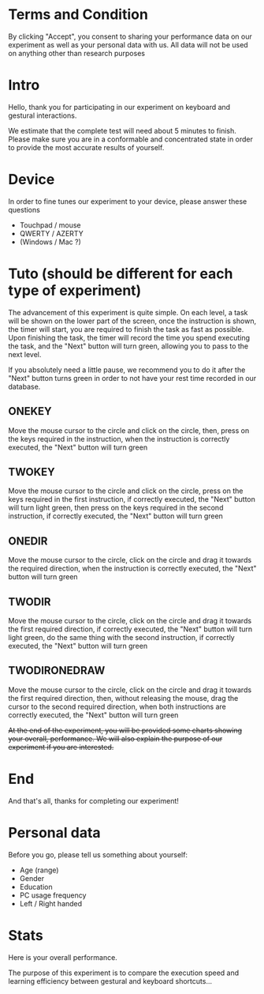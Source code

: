# Terms and Condition
By clicking "Accept", you consent to sharing your performance data on our experiment as well as your personal data with us. All data will not be used on anything other than research purposes

# Intro 
Hello, thank you for participating in our experiment on keyboard and gestural interactions. 

We estimate that the complete test will need about 5 minutes to finish. Please make sure you are in a conformable and concentrated state in order to provide the most accurate results of yourself.

# Device
In order to fine tunes our experiment to your device, please answer these questions
* Touchpad / mouse
* QWERTY / AZERTY
* (Windows / Mac ?)

# Tuto (should be different for each type of experiment)
The advancement of this experiment is quite simple. On each level, a task will be shown on the lower part of the screen, once the instruction is shown,  the timer will start, you are required to finish the task as fast as possible. Upon finishing the task, the timer will record the time you spend executing the task, and the "Next" button will turn green, allowing you to pass to the next level. 

If you absolutely need a little pause, we recommend you to do it after the "Next" button turns green in order to not have your rest time recorded in our database.

## ONEKEY
Move the mouse cursor to the circle and click on the circle, then, press on the keys required in the instruction, when the instruction is correctly executed, the "Next" button will turn green

## TWOKEY
Move the mouse cursor to the circle and click on the circle, press on the keys required in the first instruction, if correctly executed, the "Next" button will turn light green, then press on the keys required in the second instruction, if correctly executed, the "Next" button will turn green

## ONEDIR
Move the mouse cursor to the circle, click on the circle and drag it towards the required direction, when the instruction is correctly executed, the "Next" button will turn green

## TWODIR
Move the mouse cursor to the circle, click on the circle and drag it towards the first required direction, if correctly executed, the "Next" button will turn light green, do the same thing with the second instruction, if correctly executed, the "Next" button will turn green

## TWODIRONEDRAW
Move the mouse cursor to the circle, click on the circle and drag it towards the first required direction, then, without releasing the mouse, drag the cursor to the second required direction, when both instructions are correctly executed, the "Next" button will turn green


~~At the end of the experiment, you will be provided some charts showing your overall, performance. We will also explain the purpose of our experiment if you are interested.~~

# End
And that's all, thanks for completing our experiment! 

# Personal data
Before you go, please tell us something about yourself:
* Age (range)
* Gender
* Education
* PC usage frequency
* Left / Right handed

# Stats
Here is your overall performance. 

The purpose of this experiment is to compare the execution speed and learning efficiency between gestural and keyboard shortcuts...